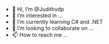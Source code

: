 - 👋 Hi, I’m @Judithvdp
- 👀 I’m interested in ...
- 🌱 I’m currently learning C# and .NET
- 💞️ I’m looking to collaborate on ...
- 📫 How to reach me ...

<!---
Judithvdp/Judithvdp is a ✨ special ✨ repository because its `README.md` (this file) appears on your GitHub profile.
You can click the Preview link to take a look at your changes.
--->
